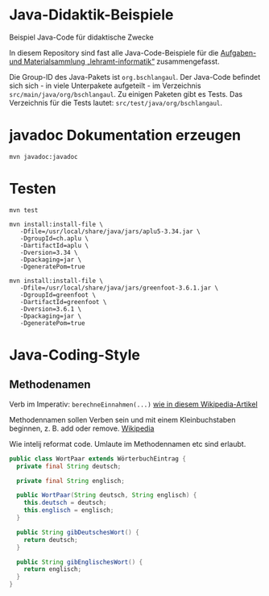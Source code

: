 # Java-Didaktik-Beispiele

Beispiel Java-Code für didaktische Zwecke

In diesem Repository sind fast alle Java-Code-Beispiele für die
[Aufgaben- und Materialsammlung „lehramt-informatik“](https://github.com/hbschlang/lehramt-informatik)
zusammengefasst.

Die Group-ID des Java-Pakets ist `org.bschlangaul`. Der Java-Code
befindet sich sich - in viele Unterpakete aufgeteilt - im Verzeichnis
`src/main/java/org/bschlangaul`. Zu einigen Paketen gibt es Tests. Das
Verzeichnis für die Tests lautet: `src/test/java/org/bschlangaul`.

# javadoc Dokumentation erzeugen

```
mvn javadoc:javadoc
```

# Testen

```
mvn test
```

```
mvn install:install-file \
   -Dfile=/usr/local/share/java/jars/aplu5-3.34.jar \
   -DgroupId=ch.aplu \
   -DartifactId=aplu \
   -Dversion=3.34 \
   -Dpackaging=jar \
   -DgeneratePom=true
```

```
mvn install:install-file \
   -Dfile=/usr/local/share/java/jars/greenfoot-3.6.1.jar \
   -DgroupId=greenfoot \
   -DartifactId=greenfoot \
   -Dversion=3.6.1 \
   -Dpackaging=jar \
   -DgeneratePom=true
```

# Java-Coding-Style

## Methodenamen

Verb im Imperativ: `berechneEinnahmen(...)` [wie in diesem Wikipedia-Artikel](https://de.wikipedia.org/wiki/Methode_(Programmierung)#Beispiel)

Methodennamen sollen Verben sein und mit einem Kleinbuchstaben beginnen,
z. B. add oder remove.
[Wikipedia](https://de.wikipedia.org/wiki/Namenskonvention_(Datenverarbeitung)#Namenskonventionen_f%C3%BCr_Java)

Wie intelij reformat code. Umlaute im Methodennamen etc sind erlaubt.

```java
public class WortPaar extends WörterbuchEintrag {
  private final String deutsch;

  private final String englisch;

  public WortPaar(String deutsch, String englisch) {
    this.deutsch = deutsch;
    this.englisch = englisch;
  }

  public String gibDeutschesWort() {
    return deutsch;
  }

  public String gibEnglischesWort() {
    return englisch;
  }
}
```
